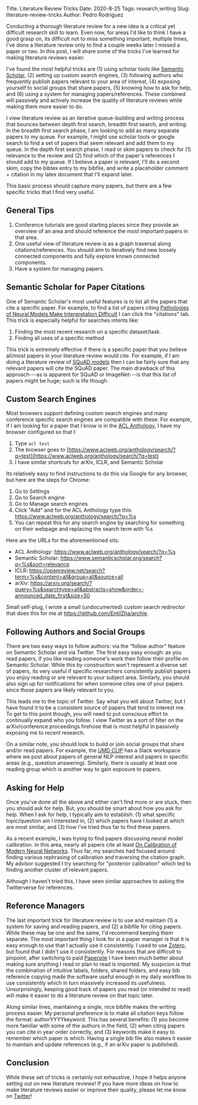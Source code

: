 Title: Literature Review Tricks
Date: 2020-8-25
Tags: research,writing
Slug: literature-review-tricks
Author: Pedro Rodriguez


Conducting a thorough literature review for a new idea is a critical yet difficult research skill to learn.
Even now, for areas I'd like to think I have a good grasp on, its difficult not to miss something important; multiple times, I've done a literature review only to find a couple weeks later I missed a paper or two.
In this post, I will share some of the tricks I've learned for making literature reviews easier.

I've found the most helpful tricks are (1) using scholar tools like [Semantic Scholar](https://www.semanticscholar.org/), (2) setting up custom search engines, (3) following authors who frequently publish papers relevant to your area of interest, (4) exposing yourself to social groups that share papers, (5) knowing how to ask for help, and (6) using a system for managing papers/references.
These combined will passively and actively increase the quality of literature reviews while making them more easier to do.

I view literature review as an iterative queue-building and writing process that bounces between depth first search, breadth first search, and writing.
In the breadth first search phase, I am looking to add as many separate papers to my queue.
For example, I might use scholar tools or google search to find a set of papers that seem relevant and add them to my queue.
In the depth first search phase, I read or skim papers to check for (1) relevance to the review and (2) find which of the paper's references I should add to my queue.
If I believe a paper is relevant, I'll do a second skim, copy the bibtex entry to my bibfile, and write a placeholder comment + citation in my latex document that I'll expand later.

This basic process should capture many papers, but there are a few specific tricks that I find very useful.

## General Tips

1. Conference tutorials are good starting places since they provide an overview of an area and should reference the most important papers in that area.
2. One useful view of literature review is as a graph traversal along citations/references. You should aim to iteratively find new loosely connected components and fully explore known connected components.
3. Have a system for managing papers.

## Semantic Scholar for Paper Citations

One of Semantic Scholar's most useful features is to list all the papers that cite a specific paper.
For example, to find a list of papers citing [Pathologies of Neural Models Make Interpretation Difficult](https://www.semanticscholar.org/paper/Pathologies-of-Neural-Models-Make-Interpretation-Feng-Wallace/74e9053d6f44f4507bd40bbea999ee65f0cbefb2) I can click the "citations" tab.
This trick is especially helpful for searches intents like:

1. Finding the most recent research on a specific dataset/task.
2. Finding all uses of a specific method

This trick is extremely effective if there is a specific paper that you believe all/most papers in your literature review would cite.
For example, if I am doing a literature review of [SQuAD models](https://rajpurkar.github.io/SQuAD-explorer/) then I can be fairly sure that any relevant papers will cite the SQuAD paper.
The main drawback of this approach---as is apparent for SQuAD or ImageNet---is that this list of papers might be huge; such is life though.

## Custom Search Engines

Most browsers support defining custom search engines and many conference specific search engines are compatible with these.
For example, if I am looking for a paper that I know is in the [ACL Anthology](https://www.aclweb.org/anthology/), I have my browser configured so that I:

1. Type `acl test`
2. The browser goes to [https://www.aclweb.org/anthology/search/?q=test](https://www.aclweb.org/anthology/search/?q=test)
3. I have similar shortcuts for arXiv, ICLR, and Semantic Scholar

Its relatively easy to find instructions to do this via Google for any browser, but here are the steps for Chrome:

1. Go to Settings
2. Go to Search engine
3. Go to Manage search engines
4. Click "Add" and for the ACL Anthology type this: https://www.aclweb.org/anthology/search/?q=%s
5. You can repeat this for any search engine by searching for something on their webpage and replacing the search term with %s

Here are the URLs for the aforementioned sits:

* ACL Anthology: https://www.aclweb.org/anthology/search/?q=%s
* Semantic Scholar: https://www.semanticscholar.org/search?q=%s&sort=relevance
* ICLR: https://openreview.net/search?term=%s&content=all&group=all&source=all
* arXiv: https://arxiv.org/search/?query=%s&searchtype=all&abstracts=show&order=-announced_date_first&size=50

Small self-plug, I wrote a small (undocumented) custom search redirector that does this for me at https://github.com/EntilZha/archie.

## Following Authors and Social Groups

There are two easy ways to follow authors: via the "follow author" feature on Semantic Scholar and via Twitter.
The first easy easy enough: as you read papers, if you like reading someone's work then follow their profile on Semantic Scholar.
While this by construction won't represent a diverse set of papers, its very useful if specific researchers consistently publish papers you enjoy reading or are relevant to your subject area.
Similarly, you should also sign up for notifications for when someone cites one of your papers since those papers are likely relevant to you.

This leads me to the topic of Twitter.
Say what you will about Twitter, but I have found it to be a consistent source of papers that tend to interest me.
To get to this point though, you will need to put conscious effort to continually expand who you follow.
I view Twitter as a sort of filter on the arXiv/conference proceedings firehose that is most helpful in passively exposing me to recent research.

On a similar note, you should look to build or join social groups that share and/or read papers.
For example, the [UMD CLIP](https://wiki.umiacs.umd.edu/clip/index.php/Main_Page) has a Slack workspace where we post about papers of general NLP interest and papers in specific areas (e.g., question answering).
Similarly, there is usually at least one reading group which is another way to gain exposure to papers.

## Asking for Help

Once you've done all the above and either can't find more or are stuck, then you should ask for help.
But, you should be smart about how you ask for help.
When I ask for help, I typically aim to establish: (1) what specific topic/question am I interested in, (2) which papers have I looked at which are most similar, and (3) how I've tried thus far to find these papers.

As a recent example, I was trying to find papers discussing neural model calibration.
In this area, nearly all papers cite at least [On Calibration of Modern Neural Networks](http://proceedings.mlr.press/v70/guo17a.html).
Thus far, my searches had focused around finding various rephrasing of calibration and traversing the citation graph.
My advisor suggested I try searching for "posterior calibration" which led to finding another cluster of relevant papers.

Although I haven't tried this, I have seen similar approaches to asking the Twitterverse for references.

## Reference Managers

The last important trick for literature review is to use and maintain (1) a system for saving and reading papers, and (2) a bibfile for citing papers.
While these may be one and the same, I'd recommend keeping them separate.
The most important thing I look for in a paper manager is that it is easy enough to use that I actually use it consistently.
I used to use [Zotero](https://www.zotero.org/), but found that I didn't use it consistently.
For reasons that are difficult to pinpoint, after switching to paid [Paperpile](https://paperpile.com/app) I have been much better about making sure anything I read or plan to read is imported.
My suspicion is that the combination of intuitive labels, folders, shared folders, and easy bib reference copying made the software useful enough in my daily workflow to use consistently which in turn massively increased its usefulness.
Unsurprisingly, keeping good track of papers you read (or intended to read) will make it easier to do a literature review on that topic later.

Along similar lines, maintaining a single, nice bibfile makes the writing process easier.
My personal preference is to make all citation keys follow the format: authorYYYYkeyword.
This has several benefits: (1) you become more familiar with some of the authors in the field, (2) when citing papers you can cite in year order correctly, and (3) keywords make it easy to remember which paper is which.
Having a single bib file also makes it easier to maintain and update references (e.g., if an arXiv paper is published).

## Conclusion

While these set of tricks is certainly not exhaustive, I hope it helps anyone setting out on new literature reviews!
If you have more ideas on how to make literature reviews easier or improve their quality, please let me know on [Twitter](https://twitter.com/EntilZhaPR)!
